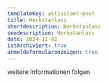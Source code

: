 ```yaml
---
templateKey: aktivitaet-post
title: H﻿erbstanlass
shortdescription: H﻿erbstanlass
seodescription: H﻿erbstanlass
date: 2024-11-02
istArchiviert: true
anmeldeformularanzeigen: true
---
```

w﻿eitere Informationen folgen
